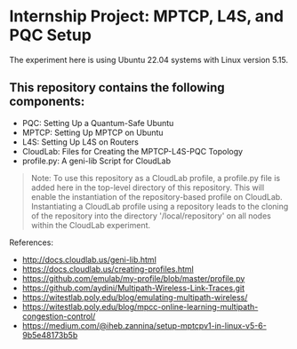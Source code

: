 # Internship Project: MPTCP, L4S, and PQC Setup
The experiment here is using Ubuntu 22.04 systems with Linux version 5.15.

## This repository contains the following components:
- PQC: Setting Up a Quantum-Safe Ubuntu
- MPTCP: Setting Up MPTCP on Ubuntu
- L4S: Setting Up L4S on Routers
- CloudLab: Files for Creating the MPTCP-L4S-PQC Topology
- profile.py: A geni-lib Script for CloudLab

> Note: To use this repository as a CloudLab profile, a profile.py file is added here in the top-level directory of this repository. This will enable the instantiation of the repository-based profile on CloudLab.
> Instantiating a CloudLab profile using a repository leads to the cloning of the repository into the directory '/local/repository' on all nodes within the CloudLab experiment.












References:
- http://docs.cloudlab.us/geni-lib.html
- https://docs.cloudlab.us/creating-profiles.html
- https://github.com/emulab/my-profile/blob/master/profile.py
- https://github.com/aydini/Multipath-Wireless-Link-Traces.git
- https://witestlab.poly.edu/blog/emulating-multipath-wireless/
- https://witestlab.poly.edu/blog/mpcc-online-learning-multipath-congestion-control/
- https://medium.com/@iheb.zannina/setup-mptcpv1-in-linux-v5-6-9b5e48173b5b

